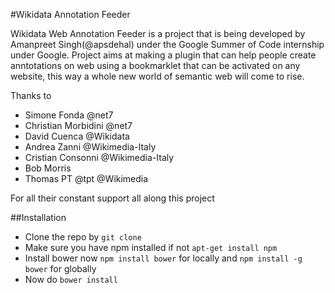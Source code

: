 #Wikidata Annotation Feeder

Wikidata Web Annotation Feeder is a project that is being developed by Amanpreet Singh(@apsdehal) under the Google Summer of Code internship under Google. Project aims at making a plugin that can help people create anntotations on web using a bookmarklet that can be activated on any website, this way a whole new world of semantic web will come to rise.

Thanks to
- Simone Fonda @net7
- Christian Morbidini @net7
- David Cuenca @Wikidata
- Andrea Zanni @Wikimedia-Italy
- Cristian Consonni @Wikimedia-Italy
- Bob Morris
- Thomas PT @tpt @Wikimedia

For all their constant support all along this project

##Installation
- Clone the repo by `git clone`
- Make sure you have npm installed if not `apt-get install npm`
- Install bower now `npm install bower` for locally and `npm install -g bower` for globally
- Now do `bower install`
